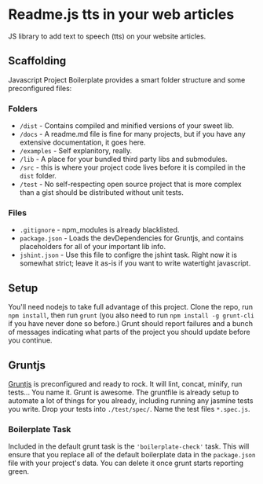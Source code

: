 # Readme.js tts in your web articles
JS library to add text to speech (tts) on your website articles.

## Scaffolding
Javascript Project Boilerplate provides a smart folder structure and some preconfigured files:

### Folders
 * `/dist` - Contains compiled and minified versions of your sweet lib.
 * `/docs` - A readme.md file is fine for many projects, but if you have any extensive documentation, it goes here.
 * `/examples` - Self explanitory, really.
 * `/lib` - A place for your bundled third party libs and submodules.
 * `/src` - this is where your project code lives before it is compiled in the `dist` folder.
 * `/test` - No self-respecting open source project that is more complex than a gist should be distributed without unit tests.

### Files
 * `.gitignore` - npm_modules is already blacklisted.
 * `package.json` - Loads the devDependencies for Gruntjs, and contains placeholders for all of your important lib info.
 * `jshint.json` - Use this file to configre the jshint task.  Right now it is somewhat strict; leave it as-is if you want to write watertight javascript.

## Setup
You'll need nodejs to take full advantage of this project.  Clone the repo, run `npm install`, then
run `grunt` (you also need to run `npm install -g grunt-cli` if you have never done so before.) Grunt
should report failures and a bunch of messages indicating what parts of the project you should
update before you continue.

## Gruntjs
[Gruntjs](http://gruntjs.com/) is preconfigured and ready to rock.  It will lint, concat, minify,
run tests...  You name it.  Grunt is awesome.  The gruntfile is already setup to automate a lot of
things for you already, including running any jasmine tests you write.  Drop your tests into
`./test/spec/`.  Name the test files `*.spec.js`.

### Boilerplate Task
Included in the default grunt task is the `'boilerplate-check'` task.  This will ensure that you
replace all of the default boilerplate data in the `package.json` file with your project's data.
You can delete it once grunt starts reporting green.
